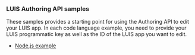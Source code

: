 ### LUIS Authoring API samples
These samples provides a starting point for using the Authoring API to edit your LUIS app. In each code language example, you need to provide your LUIS programmatic key as well as the ID of the LUIS app you want to edit.


* [Node.js example](./node/add-single-utterance.js)
